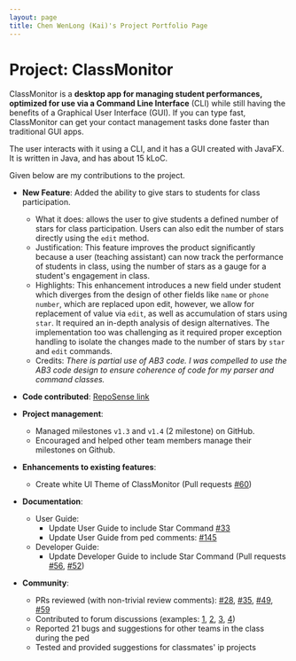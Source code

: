 ```yaml
---
layout: page
title: Chen WenLong (Kai)'s Project Portfolio Page
---
```


# Project: ClassMonitor

ClassMonitor is a **desktop app for managing student performances, optimized for use via a Command Line Interface** (CLI) while still having the benefits of a Graphical User Interface (GUI). If you can type fast, ClassMonitor can get your contact management tasks done faster than traditional GUI apps.

The user interacts with it using a CLI, and it has a GUI created with JavaFX. It is written in Java, and has about 15 kLoC.

Given below are my contributions to the project.

* **New Feature**: Added the ability to give stars to students for class participation.
  * What it does: allows the user to give students a defined number of stars for class participation. Users can also edit the number of stars directly using the `edit` method.
  * Justification: This feature improves the product significantly because a user (teaching assistant) can now track the performance of students in class, using the number of stars as a gauge for a student's engagement in class.
  * Highlights: This enhancement introduces a new field under student which diverges from the design of other fields like `name` or `phone number`, which are replaced upon edit, however, we allow for replacement of value via `edit`, as well as accumulation of stars using `star`. It required an in-depth analysis of design alternatives. The implementation too was challenging as it required proper exception handling to isolate the changes made to the number of stars by `star` and `edit` commands.
  * Credits: *There is partial use of AB3 code. I was compelled to use the AB3 code design to ensure coherence of code for my parser and command classes.*

* **Code contributed**: [RepoSense link](https://nus-cs2103-ay2324s2.github.io/tp-dashboard/?search=f13-4&sort=groupTitle&sortWithin=title&timeframe=commit&mergegroup=&groupSelect=groupByRepos&breakdown=true&checkedFileTypes=docs~functional-code~test-code~other&since=2024-02-23&tabOpen=true&tabType=authorship&tabAuthor=c-wenlong&tabRepo=AY2324S2-CS2103T-F13-4%2Ftp%5Bmaster%5D&authorshipIsMergeGroup=false&authorshipFileTypes=docs~functional-code~test-code~other&authorshipIsBinaryFileTypeChecked=false&authorshipIsIgnoredFilesChecked=false)

* **Project management**:
  * Managed milestones `v1.3` and `v1.4` (2 milestone) on GitHub.
  * Encouraged and helped other team members manage their milestones on Github.

* **Enhancements to existing features**:
  * Create white UI Theme of ClassMonitor (Pull requests [\#60](https://github.com/AY2324S2-CS2103T-F13-4/tp/pull/60))

* **Documentation**:
  * User Guide:
    * Update User Guide to include Star Command [\#33](https://github.com/AY2324S2-CS2103T-F13-4/tp/pull/33)
    * Update User Guide from ped comments: [\#145](https://github.com/AY2324S2-CS2103T-F13-4/tp/pull/145)
  * Developer Guide:
    * Update Developer Guide to include Star Command (Pull requests [\#56](https://github.com/AY2324S2-CS2103T-F13-4/tp/pull/56), [\#52](https://github.com/AY2324S2-CS2103T-F13-4/tp/pull/52))

* **Community**:
  * PRs reviewed (with non-trivial review comments): [\#28](https://github.com/AY2324S2-CS2103T-F13-4/tp/pull/26), [\#35](https://github.com/AY2324S2-CS2103T-F13-4/tp/pull/28), [\#49](https://github.com/AY2324S2-CS2103T-F13-4/tp/pull/33), [\#59](https://github.com/AY2324S2-CS2103T-F13-4/tp/pull/35)
  * Contributed to forum discussions (examples: [1](https://github.com/nus-cs2103-AY2324S2/forum/issues/10), [2](https://github.com/nus-cs2103-AY2324S2/forum/issues/228), [3](https://github.com/nus-cs2103-AY2324S2/forum/issues/365), [4](https://github.com/nus-cs2103-AY2324S2/forum/issues/424))
  * Reported 21 bugs and suggestions for other teams in the class during the ped
  * Tested and provided suggestions for classmates' ip projects

